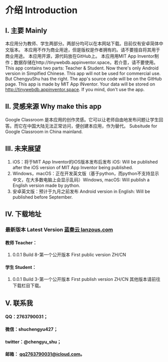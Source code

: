 # 介绍 Introduction
## I. 主要 Mainly
本应用分为教师、学生两部分。两部分均可以在本网站下载。目前仅有安卓简体中文版本。
本应用不作为商业用途，但是版权是作者拥有的。请不要擅自将其用于商业用途。
本应用开源，源代码放在GitHub上。
本应用用MIT App Inventor制作；数据存储在http://tinywebdb.appinventor.space。若介意，请不要使用。
This app contains two parts: Teacher & Student. Now there's only Android version in Simpified Chinese.
This app will not be used for commercial use. But ChengyuShu has the right.
The app's source code will be on the GitHub page.
This app is made by MIT App INventor. Your data will be stored on http://tinywebdb.appinventor.space. If you mind, don't use the app.
## II. 灵感来源 Why make this app
Google Classroom 是本应用的创作灵感。它可以让老师自由地发布问题让学生回答。而它在中国大陆无法正常访问，便创建本应用，作为替代。
Subsitude for Google Classroom in China mainland.
## III. 未来展望
1. iOS：将于MIT App Inventor的iOS版本发布后发布 iOS: Will be published after the iOS version of MIT App Inventor being published.
2. Windows，macOS：正在开发英文版（基于python，而python不支持显示中文，在大多数电脑上会显示乱码）Windows, macOS: Will publish a English version made by python.
3. 安卓英文版：预计于九月之前发布 Android version in English: Will be published before September.
## IV. 下载地址
### 最新版本 Latest Version [蓝奏云 lanzous.com](https://www.lanzous.com/b758209)
#### 教师 Teacher：
1) 0.0.1 Build 8-第一个公开版本 First public version ZH/CN
#### 学生 Student：
1) 0.0.1 Build 3-第一个公开版本 First publish version ZH/CN
其他版本请前往下载栏目下载。
## V. 联系我
#### QQ：2763790031；
#### 微信：shuchengyu427；
#### twitter：@chengyu_shu；
#### 邮箱： qq2763790031@icloud.com。
